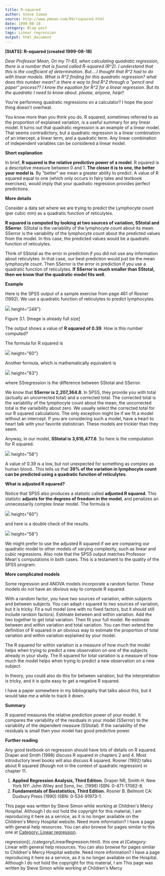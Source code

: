 ```yaml
---
title: R-squared
author: Steve Simon
source: http://www.pmean.com/99/rsquared.html
date: 1999-08-18
category: Blog post
tags: Linear regression
output: html_document
---
```

****[StATS]:** R-squared (created 1999-08-18)**

*Dear Professor Mean, On my TI-83, when calculating quadratic
regression, there is a number that is found called R-squared (R^2). I
understand that this is the coefficient of determination. But....I
thought that R^2 had to do with linear models. What is R^2 finding for
this quadratic regression? what does this number mean? is there a way to
find R^2 through a "pencil and paper" process?? I know the equation
for R^2 for a linear regression. But its the quadratic I need to know
about. please, anyone, help!!*

You're performing quadratic regressions on a calculator? I hope the
poor thing doesn't overheat.

You know more than you think you do. R squared, sometimes referred to as
the proportion of explained variation, is a useful summary for any
linear model. It turns out that quadratic regression is an example of a
linear model. That seems contradictory, but a quadratic regression is a
linear combination of an intercept, a linear term, and a quadratic term.
Any linear combination of independent variables can be considered a
linear model.

**Short explanation**

In brief, **R squared is the relative predictive power of a model**. R
squared is a descriptive measure between 0 and 1. **The closer it is to
one, the better your model is**. By "better" we mean a greater ability
to predict. A value of R squared equal to one (which only occurs in
fairy tales and textbook exercises), would imply that your quadratic
regression provides perfect predictions.

**More details**

Consider a data set where we are trying to predict the Lymphocyte count
(per cubic mm) as a quadratic function of reticulytes.

**R squared is computed by looking at two sources of variation, SStotal
and SSerror**. SStotal is the variability of the lymphocyte count about
its mean. SSerror is the variability of the lymphocyte count about the
predicted values from the model. In this case, the predicted values
would be a quadratic function of reticulytes.

Think of SStotal as the error in prediction if you did not use any
information about reticulytes. In that case, our best prediction would
just be the mean lymphocyte count. Then SSerror is the error in
prediction if you use a quadratic function of reticulytes. **If SSerror
is much smaller than SStotal, then we know that the quadratic model fits
well**.

**Example**

Here is the SPSS output of a sample exercise from page 461 of Rosner
(1992). We use a quadratic function of reticulytes to predict
lymphocytes.

![](../../../web/images/99/rsquared01.gif)
height="248"}

Figure 3.1. [Image is already full size]

The output shows a value of **R squared of 0.39**. How is this number
computed?

The formula for R squared is

![](../../../web/images/99/rsquared02.gif)
height="60"}

Another formula, which is mathematically equivalent is

![](../../../web/images/99/rsquared03.gif)
height="63"}

where SSregression is the difference between SStotal and SSerror.

We know that **SSerror is 2,207,364.8**. In SPSS, they provide you with
total (actually an uncorrected total) and a corrected total. The
corrected total is the variability of the lymphocyte count about the
mean; the uncorrected total is the variaibility about zero. We usually
select the corrected total for our R squared calculations. The only
exception might be if we fit a model without an intercept. If you are
considering such a model, have a heart to heart talk with your favorite
statistician. These models are trickier than they seem.

Anyway, in our model, **SStotal is 3,616,477.6**. So here is the
computation for R squared.

![](../../../web/images/99/rsquared04.gif)
height="58"}

A value of 0.39 is a low, but not unexpected for something as complex as
human blood.. This tells us that **39% of the variation in lymphocyte
count can be predicted using a quadratic function of reticulytes**.

**What is adjusted R squared?**

Notice that SPSS also produces a statistic called **adjusted R
squared**. This statistic **adjusts for the degrees of freedom in the
model**, and penalizes an unnecessarily complex linear model. The
formula is

![](../../../web/images/99/rsquared05.gif)
height="60"}

and here is a double check of the results.

![](../../../web/images/99/rsquared06.gif)
height="58"}

We might prefer to use the adjusted R squared if we are comparing our
quadratic model to other models of varying complexity, such as linear
and cubic regressions. Also note that the SPSS output matches Professor
Mean's computations in both cases. This is a testament to the quality
of the SPSS program.

**More complicated models**

Some regression and ANOVA models incorporate a random factor. These
models do not have an obvious way to compute R squared.

With a random factor, you have two sources of variation, within subjects
and between subjects. You can adapt r squared to two sources of
variation, but it is tricky. Fit a null model (one with no fixed
factors, but it should still include random factors). Estimate between
and within variation. Add the two together to get total variation. Then
fit your full model. Re-estimate between and within variation and total
variation. You can then extend the definition of R squared in an obvious
way to estimate the proportion of total variation and within variation
explained by your model.

The R squared for within variation is a measure of how much the model
helps when trying to predict a new observation on one of the subjects
already in your study. The R squared for total variation is a measure of
how much the model helps when trying to predict a new observation on a
new subject.

In theory, you could also do this for between variation, but the
interpretation is tricky, and it is quite easy to get a negative R
squared.

I have a paper somewhere in my bibliography that talks about this, but
it would take me a while to track it down.

**Summary**

R squared measures the relative prediction power of your model. It
compares the variability of the residuals in your model (SSerror) to the
variability of the dependent measure (SStotal). If the variability of
the residuals is small then your model has good predictive power.

**Further reading**

Any good textbook on regression should have lots of details on R
squared. Draper and Smith (1998) discuss R squared in chapters 2 and 4.
Most introductory level books will also discuss R squared. Rosner (1992)
talks about R squared (though not in the context of quadratic
regression) in chapter 11.

1.  **Applied Regression Analysis, Third Edition.** Draper NR, Smith H.
    New York NY: John Wiley and Sons, Inc.  (1998) ISBN: 0-471-17082-8.
2.  **Fundamentals of Biostatistics, Third Edition.** Rosner B. Belmont
    CA: Duxbury Press (1990) ISBN: 0-534-91973-1.

This page was written by Steve Simon while working at Children's Mercy
Hospital. Although I do not hold the copyright for this material, I am
reproducing it here as a service, as it is no longer available on the
Children's Mercy Hospital website. Need more information? I have a page
with general help resources. You can also browse for pages similar to
this one at [Category: Linear
regression](../category/LinearRegression.html).
<!---More--->
regression](../category/LinearRegression.html).
this one at [Category: Linear
with general help resources. You can also browse for pages similar to
Children's Mercy Hospital website. Need more information? I have a page
reproducing it here as a service, as it is no longer available on the
Hospital. Although I do not hold the copyright for this material, I am
This page was written by Steve Simon while working at Children's Mercy

<!---Do not use
****[StATS]:** R-squared (created 1999-08-18)**
This page was written by Steve Simon while working at Children's Mercy
Hospital. Although I do not hold the copyright for this material, I am
reproducing it here as a service, as it is no longer available on the
Children's Mercy Hospital website. Need more information? I have a page
with general help resources. You can also browse for pages similar to
this one at [Category: Linear
regression](../category/LinearRegression.html).
--->

